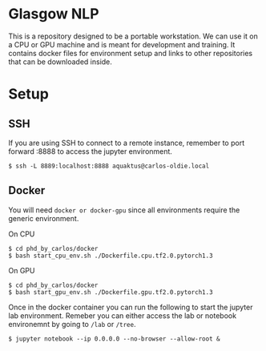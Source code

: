 # Glasgow NLP
This is a repository designed to be a portable workstation. We can use it on a CPU or GPU machine and is meant for development and training. It contains docker files for environment setup and links to other repositories that can be downloaded inside.

# Setup

## SSH
If you are using SSH to connect to a remote instance, remember to port forward :8888 to access the jupyter environment.
```
$ ssh -L 8889:localhost:8888 aquaktus@carlos-oldie.local
```

## Docker
You will need `docker or docker-gpu` since all environments require the generic environment.

On CPU
```
$ cd phd_by_carlos/docker
$ bash start_cpu_env.sh ./Dockerfile.cpu.tf2.0.pytorch1.3
```

On GPU
```
$ cd phd_by_carlos/docker
$ bash start_gpu_env.sh ./Dockerfile.gpu.tf2.0.pytorch1.3
```

Once in the docker container you can run the following to start the jupyter lab environment. Remeber you can either access the lab or notebook environemnt by going to `/lab` or `/tree`.
```
$ jupyter notebook --ip 0.0.0.0 --no-browser --allow-root &
```